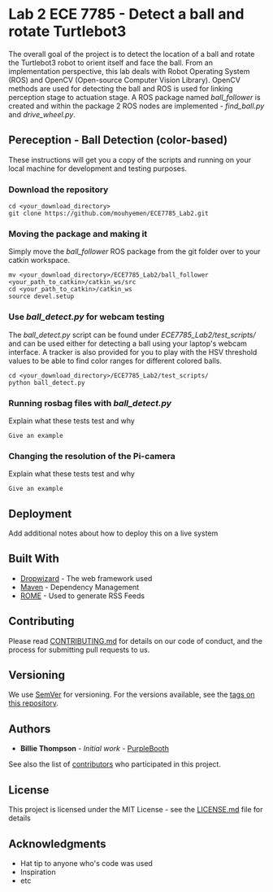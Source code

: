 # Lab 2 ECE 7785 - Detect a ball and rotate Turtlebot3
The overall goal of the project is to detect the location of a ball and rotate the Turtlebot3 robot to orient itself and face the ball. From an implementation perspective, this lab deals with Robot Operating System (ROS) and OpenCV (Open-source Computer Vision Library). OpenCV methods are used for detecting the ball and ROS is used for linking perception stage to actuation stage. A ROS package named *ball_follower* is created and within the package 2 ROS nodes are implemented - *find_ball.py* and *drive_wheel.py*.

## Pereception - Ball Detection (color-based)

These instructions will get you a copy of the scripts and running on your local machine for development and testing purposes.

### Download the repository

```
cd <your_download_directory>
git clone https://github.com/mouhyemen/ECE7785_Lab2.git 

```

### Moving the package and making it

Simply move the *ball_follower* ROS package from the git folder over to your catkin workspace.

```
mv <your_download_directory>/ECE7785_Lab2/ball_follower <your_path_to_catkin>/catkin_ws/src
cd <your_path_to_catkin>/catkin_ws
source devel.setup
```

### Use *ball_detect.py* for webcam testing

The *ball_detect.py* script can be found under *ECE7785_Lab2/test_scripts/* and can be used either for detecting a ball using your laptop's webcam interface. A tracker is also provided for you to play with the HSV threshold values to be able to find color ranges for different colored balls.
```
cd <your_download_directory>/ECE7785_Lab2/test_scripts/
python ball_detect.py
```

### Running rosbag files with *ball_detect.py*

Explain what these tests test and why

```
Give an example
```

### Changing the resolution of the Pi-camera

Explain what these tests test and why

```
Give an example
```

## Deployment

Add additional notes about how to deploy this on a live system

## Built With

* [Dropwizard](http://www.dropwizard.io/1.0.2/docs/) - The web framework used
* [Maven](https://maven.apache.org/) - Dependency Management
* [ROME](https://rometools.github.io/rome/) - Used to generate RSS Feeds

## Contributing

Please read [CONTRIBUTING.md](https://gist.github.com/PurpleBooth/b24679402957c63ec426) for details on our code of conduct, and the process for submitting pull requests to us.

## Versioning

We use [SemVer](http://semver.org/) for versioning. For the versions available, see the [tags on this repository](https://github.com/your/project/tags). 

## Authors

* **Billie Thompson** - *Initial work* - [PurpleBooth](https://github.com/PurpleBooth)

See also the list of [contributors](https://github.com/your/project/contributors) who participated in this project.

## License

This project is licensed under the MIT License - see the [LICENSE.md](LICENSE.md) file for details

## Acknowledgments

* Hat tip to anyone who's code was used
* Inspiration
* etc


